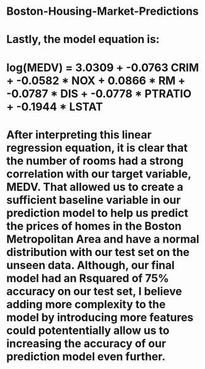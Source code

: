 # Boston-Housing-Market-Predictions
# Lastly, the model equation is:

# log(MEDV) = 3.0309 + -0.0763 CRIM + -0.0582 * NOX + 0.0866 * RM + -0.0787 * DIS + -0.0778 * PTRATIO + -0.1944 * LSTAT

# After interpreting this linear regression equation, it is clear that the number of rooms had a strong correlation with our target variable, MEDV. That allowed us to create a sufficient baseline variable in our prediction model to help us predict the prices of homes in the Boston Metropolitan Area and have a normal distribution with our test set on the unseen data. Although, our final model had an Rsquared of 75% accuracy on our test set, I believe adding more complexity to the model by introducing more features could potententially allow us to increasing the accuracy of our prediction model even further.
